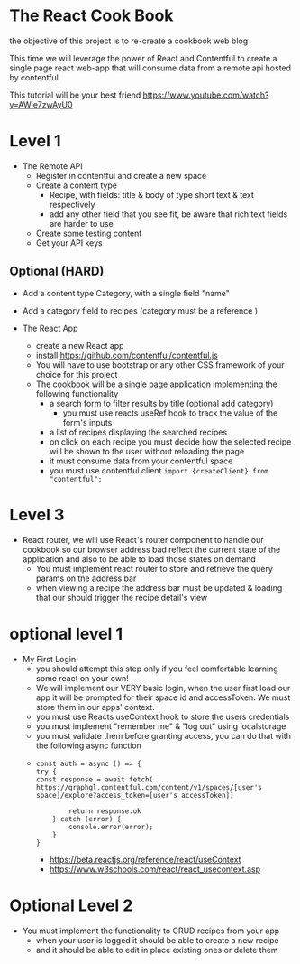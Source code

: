 # The React Cook Book

the objective of this project is to re-create a cookbook web blog

This time we will leverage the power of React and Contentful to create a single
page react web-app that will consume data from a remote api hosted by contentful

This tutorial will be your best friend https://www.youtube.com/watch?v=AWie7zwAyU0

# Level 1 
- The Remote API
  - Register in contentful and create a new space
  - Create a content type 
    - Recipe, with fields: title & body of type short text & text respectively 
    - add any other field that you see fit, be aware that rich text fields are harder to use 
  - Create some testing content
  - Get your API keys

## Optional (HARD)
- Add a content type Category, with a single field "name"
- Add a category field to recipes (category must be a reference )


- The React App
  - create a new React app
  - install https://github.com/contentful/contentful.js
  - You will have to use bootstrap or any other CSS framework of your choice for this project
  - The cookbook will be a single page application implementing the following functionality
    - a search form to filter results by title (optional add category)
      - you must use reacts useRef hook to track the value of the form's inputs 
    - a list of recipes displaying the searched recipes 
    - on click on each recipe you must decide how the selected recipe will be shown to the user without reloading the page
    - it must consume data from your contentful space
    - you must use contentful client ``import {createClient} from "contentful";``


# Level 3
- React router, we will use React's router component to handle our cookbook so our browser address bad reflect the current state of the application 
and also to be able to load those states on demand
  - You must implement react router to store and retrieve the query params on the address bar
  - when viewing a recipe the address bar must be updated & loading that our should trigger the recipe detail's view

# optional level 1
- My First Login
  - you should attempt this step only if you feel comfortable learning some react on your own!
  - We will implement our VERY basic login, when the user first load our app it will be prompted for their space id and accessToken.
We must store them in our apps' context.
  - you must use Reacts useContext hook to store the users credentials
  - you must implement "remember me" & "log out" using localstorage
  - you must validate them before granting access, you can do that with the following async function
  - ```
    const auth = async () => {
    try {
    const response = await fetch( https://graphql.contentful.com/content/v1/spaces/[user's space]/explore?access_token=[user's accessToken])

            return response.ok
        } catch (error) {
            console.error(error);
        }
    }
    ```
    - https://beta.reactjs.org/reference/react/useContext 
    - https://www.w3schools.com/react/react_usecontext.asp


# Optional Level 2
- You must implement the functionality to CRUD recipes from your app
  - when your user is logged it should be able to create a new recipe 
  - and it should be able to edit in place existing ones or delete them